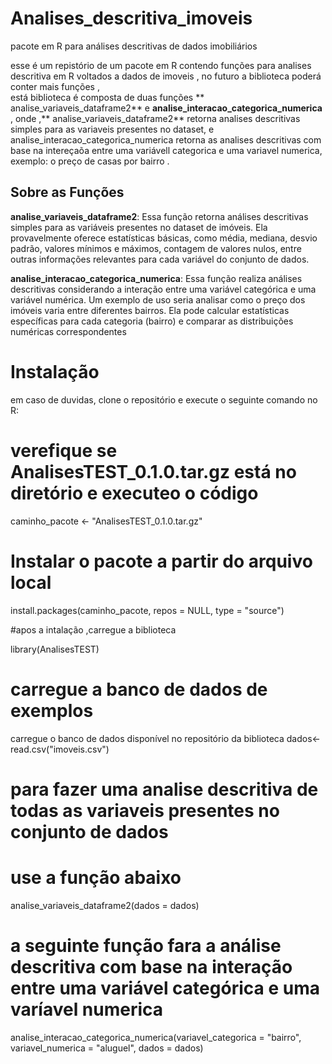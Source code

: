 # Analises_descritiva_imoveis
 pacote em R para análises descritivas de dados imobiliários

esse é um repistório de um pacote em R  contendo  funções  para analises descritiva em R  voltados a  dados de imoveis , no futuro a  biblioteca poderá conter mais funções ,  
está biblioteca é composta de duas funções ** analise_variaveis_dataframe2**  e  **analise_interacao_categorica_numerica**  , onde ,** analise_variaveis_dataframe2**  retorna
analises descritivas simples para as variaveis  presentes no dataset, e    analise_interacao_categorica_numerica       retorna as analises descritivas com base na intereçaõa entre 
uma variávell categorica e uma variavel numerica, exemplo:  o preço de casas por bairro .


##  Sobre as Funções 


**analise_variaveis_dataframe2**: Essa função retorna análises descritivas simples para as variáveis presentes no dataset de imóveis. Ela provavelmente oferece estatísticas básicas, 
como média, mediana, desvio padrão, valores mínimos e máximos, contagem de valores nulos, entre outras informações relevantes para cada variável do conjunto de dados.

**analise_interacao_categorica_numerica**: Essa função realiza análises descritivas considerando a interação entre uma variável categórica e uma variável numérica. Um exemplo
de uso seria analisar como o preço dos imóveis varia entre diferentes bairros. Ela pode calcular estatísticas específicas para cada categoria (bairro) e comparar as distribuições 
numéricas correspondentes


# Instalação  

em caso de duvidas, clone o repositório e execute o seguinte comando no R:

# verefique se  AnalisesTEST_0.1.0.tar.gz  está no diretório e executeo o código 
caminho_pacote <- "AnalisesTEST_0.1.0.tar.gz"

# Instalar o pacote a partir do arquivo local
install.packages(caminho_pacote, repos = NULL, type = "source")

#apos a intalação ,carregue a biblioteca 

library(AnalisesTEST)




# carregue a banco de dados de exemplos 

carregue o banco de dados disponível no repositório da biblioteca 
dados<-read.csv("imoveis.csv")


# para fazer  uma analise descritiva de todas as variaveis presentes no conjunto de dados 
# use a  função abaixo 

analise_variaveis_dataframe2(dados = dados)




# a seguinte função  fara a análise descritiva com base na interação entre uma variável  categórica e uma varíavel numerica


analise_interacao_categorica_numerica(variavel_categorica = "bairro", variavel_numerica = "aluguel", dados = dados)
